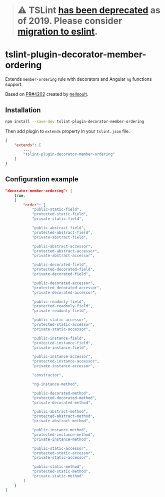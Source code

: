 > # ⚠️  TSLint [has been deprecated](https://blog.palantir.com/tslint-in-2019-1a144c2317a9) as of 2019. Please consider [migration to eslint](https://github.com/typescript-eslint/typescript-eslint).

# tslint-plugin-decorator-member-ordering

Extends `member-ordering` rule with decorators and Angular `ng` functions support.

Based on [PR#4202](https://github.com/palantir/tslint/pull/4202) created by [neilsoult](https://github.com/neilsoult).

## Installation

```sh
npm install --save-dev tslint-plugin-decorator-member-ordering
```

Then add plugin to `extends` property in your `tslint.json` file.

```json
{
    "extends": [
        ...,
        "tslint-plugin-decorator-member-ordering"
    ]
}
```

## Configuration example

```json
"decorator-member-ordering": [
    true,
    {
        "order": [
            "public-static-field",
            "protected-static-field",
            "private-static-field",

            "public-abstract-field",
            "protected-abstract-field",
            "private-abstract-field",

            "public-abstract-accessor",
            "protected-abstract-accessor",
            "private-abstract-accessor",

            "public-decorated-field",
            "protected-decorated-field",
            "private-decorated-field",

            "public-decorated-accessor",
            "protected-decorated-accessor",
            "private-decorated-accessor",

            "public-readonly-field",
            "protected-readonly-field",
            "private-readonly-field",

            "public-static-accessor",
            "protected-static-accessor",
            "private-static-accessor",

            "public-instance-field",
            "protected-instance-field",
            "private-instance-field",

            "public-instance-accessor",
            "protected-instance-accessor",
            "private-instance-accessor",

            "constructor",

            "ng-instance-method",

            "public-decorated-method",
            "protected-decorated-method",
            "private-decorated-method",

            "public-abstract-method",
            "protected-abstract-method",
            "private-abstract-method",

            "public-instance-method",
            "protected-instance-method",
            "private-instance-method",

            "public-static-accessor",
            "protected-static-accessor",
            "private-static-accessor",

            "public-static-method",
            "protected-static-method",
            "private-static-method"
        ]
    }
]
```
